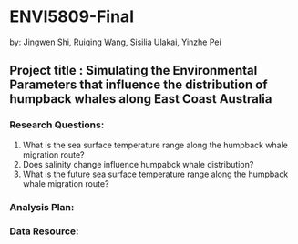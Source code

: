 # ENVI5809-Final
by: Jingwen Shi, Ruiqing Wang, Sisilia Ulakai, Yinzhe Pei​

## Project title : Simulating the Environmental Parameters that influence the distribution of humpback whales along East Coast Australia

### Research Questions:
1. What is the sea surface temperature range along the humpback whale migration route?
2. Does salinity change influence humpabck whale distribution?
3. What is the future sea surface temperature range along the humpback whale migration route?

### Analysis Plan:

### Data Resource:


